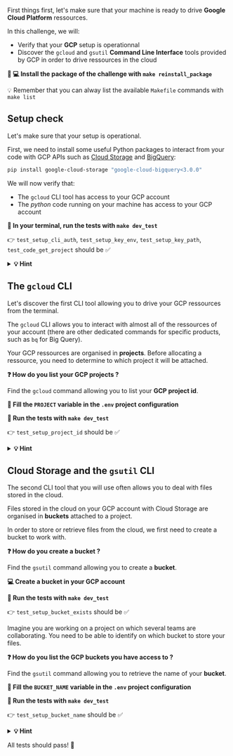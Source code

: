 
[//]: # ( challenge tech stack: gcloud gsutil cloud-storage )

[//]: # ( challenge presentation )

First things first, let's make sure that your machine is ready to drive **Google Cloud Platform** ressources.

In this challenge, we will:
- Verify that your **GCP** setup is operationnal
- Discover the `gcloud` and `gsutil` **Command Line Interface** tools provided by GCP in order to drive ressources in the cloud

**🚨 💻 Install the package of the challenge with `make reinstall_package`**

💡 Remember that you can alway list the available `Makefile` commands with `make list`

[//]: # ( challenge instructions )

## Setup check

Let's make sure that your setup is operational.

First, we need to install some useful Python packages to interact from your code with GCP APIs such as [Cloud Storage](https://cloud.google.com/storage/docs/apis) and [BigQuery](https://cloud.google.com/bigquery/docs/reference/rest):

``` bash
pip install google-cloud-storage "google-cloud-bigquery<3.0.0"
```

We will now verify that:
- The `gcloud` CLI tool has access to your GCP account
- The _python_ code running on your machine has access to your GCP account

**🧪 In your terminal, run the tests with `make dev_test`**

👉 `test_setup_cli_auth`, `test_setup_key_env`, `test_setup_key_path`, `test_code_get_project` should be ✅

<details>
  <summary markdown='span'><strong> 💡 Hint </strong></summary>


  You can head back towards the _Google Cloud Platform setup_ section of the [data setup](https://github.com/lewagon/data-setup) and in particular have a look at *Create a service account key*.

  Don't stay stuck for too long here, ask for a TA if your setup is not operational.
</details>

## The `gcloud` CLI

Let's discover the first CLI tool allowing you to drive your GCP ressources from the terminal.

The `gcloud` CLI allows you to interact with almost all of the ressources of your account (there are other dedicated commands for specific products, such as `bq` for Big Query).

Your GCP ressources are organised in **projects**. Before allocating a ressource, you need to determine to which project it will be attached.

**❓ How do you list your GCP projects ?**

Find the `gcloud` command allowing you to list your **GCP project id**.

**📝 Fill the `PROJECT` variable in the `.env` project configuration**

**🧪 Run the tests with `make dev_test`**

👉 `test_setup_project_id` should be ✅

<details>
  <summary markdown='span'><strong> 💡 Hint </strong></summary>


  You can use the `-h` flag or the `--help` (more details) parameter in order to retrieve contextual help on the `gcloud` commands or sub commands (use `gcloud billing -h` to list the gcloud billing sub commands or `gcloud billing --help` for a more detailed help on the sub commands).

  Also note that running `gcloud` without arguments lists all the available sub commands by group.
</details>

## Cloud Storage and the `gsutil` CLI

The second CLI tool that you will use often allows you to deal with files stored in the cloud.

Files stored in the cloud on your GCP account with Cloud Storage are organised in **buckets** attached to a project.

In order to store or retrieve files from the cloud, we first need to create a bucket to work with.

**❓ How do you create a bucket ?**

Find the `gsutil` command allowing you to create a **bucket**.

**💻 Create a bucket in your GCP account**

**🧪 Run the tests with `make dev_test`**

👉 `test_setup_bucket_exists` should be ✅

Imagine you are working on a project on which several teams are collaborating. You need to be able to identify on which bucket to store your files.

**❓ How do you list the GCP buckets you have access to ?**

Find the `gsutil` command allowing you to retrieve the name of your **bucket**.

**📝 Fill the `BUCKET_NAME` variable in the `.env` project configuration**

**🧪 Run the tests with `make dev_test`**

👉 `test_setup_bucket_name` should be ✅

<details>
  <summary markdown='span'><strong> 💡 Hint </strong></summary>


  You can also use the [Cloud Storage console](https://console.cloud.google.com/storage/) in order to verify that the bucket was created.

  Do you see how much slower than the command line the GCP console (web interface) is ?
</details>

All tests should pass! 👏
